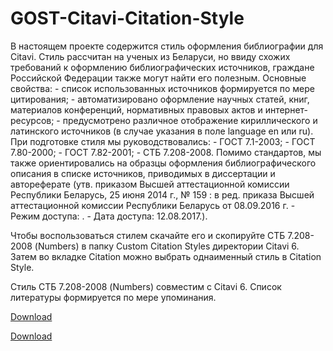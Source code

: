 # GOST-Citavi-Citation-Style
<body>
В настоящем проекте содержится стиль оформления библиографии для Citavi.
Стиль рассчитан на ученых из Беларуси, но ввиду схожих требований к оформлению библиографических источников, граждане Российской Федерации также могут найти его полезным. 
Основные свойства:
- список использованных источников формируется по мере цитирования;
- автоматизировано оформление научных статей, книг, материалов конференций, нормативных правовых актов и интернет-ресурсов;
- предусмотрено различное отображение кириллического и латинского источников (в случае указания в поле language en или ru). 
При подготовке стиля мы руководствовались:
- ГОСТ 7.1-2003;
- ГОСТ 7.80-2000;
- ГОСТ 7.82-2001;
- СТБ 7.208-2008. 
Помимо стандартов, мы также ориентировались на образцы оформления библиографического описания в списке источников, приводимых в диссертации и автореферате (утв. приказом Высшей аттестационной комиссии Республики Беларусь, 25 июня 2014 г., № 159 : в ред. приказа Высшей аттестационной комиссии Республики Беларусь от 08.09.2016 г. - Режим доступа: <http://www.vak.org.by/bibliographicDescription>. - Дата доступа: 12.08.2017.).

Чтобы воспользоваться стилем скачайте его и скопируйте СТБ 7.208-2008 (Numbers) в папку Custom Citation Styles директории Citavi 6.
Затем во вкладке Citation можно выбрать однаименный стиль в Citation Style. 

Стиль СТБ 7.208-2008 (Numbers) совместим с Citavi 6. Список литературы формируется по мере упоминания. 

<a href="https://raw.githubusercontent.com/Jatvyag/GOST-Citavi-Citation-Style/master/docs/%D0%A1%D0%A2%D0%91%207.208-2008%20(Numbers).ccs" download>Download</a>

<a class="github-button" href="https://github.com/jatvyag/GOST-Citavi-Citation-Style/archive/master.zip" data-icon="octicon-cloud-download" data-size="large" aria-label="Download jatvyag/GOST-Citavi-Citation-Style on GitHub">Download</a>
</body>
